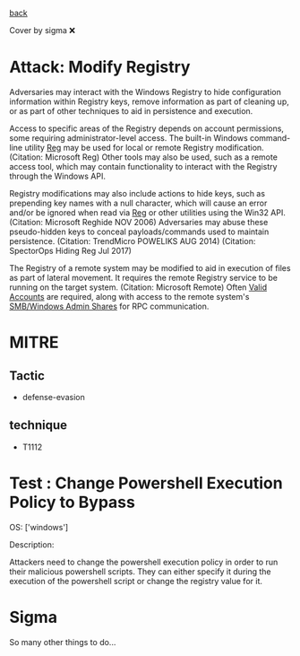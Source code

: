 [back](../index.md)

Cover by sigma :x: 

# Attack: Modify Registry

 Adversaries may interact with the Windows Registry to hide configuration information within Registry keys, remove information as part of cleaning up, or as part of other techniques to aid in persistence and execution.

Access to specific areas of the Registry depends on account permissions, some requiring administrator-level access. The built-in Windows command-line utility [Reg](https://attack.mitre.org/software/S0075) may be used for local or remote Registry modification. (Citation: Microsoft Reg) Other tools may also be used, such as a remote access tool, which may contain functionality to interact with the Registry through the Windows API.

Registry modifications may also include actions to hide keys, such as prepending key names with a null character, which will cause an error and/or be ignored when read via [Reg](https://attack.mitre.org/software/S0075) or other utilities using the Win32 API. (Citation: Microsoft Reghide NOV 2006) Adversaries may abuse these pseudo-hidden keys to conceal payloads/commands used to maintain persistence. (Citation: TrendMicro POWELIKS AUG 2014) (Citation: SpectorOps Hiding Reg Jul 2017)

The Registry of a remote system may be modified to aid in execution of files as part of lateral movement. It requires the remote Registry service to be running on the target system. (Citation: Microsoft Remote) Often [Valid Accounts](https://attack.mitre.org/techniques/T1078) are required, along with access to the remote system's [SMB/Windows Admin Shares](https://attack.mitre.org/techniques/T1021/002) for RPC communication.

# MITRE
## Tactic
  - defense-evasion

## technique
  - T1112

# Test : Change Powershell Execution Policy to Bypass

OS: ['windows']

Description:

 Attackers need to change the powershell execution policy in order to run their malicious powershell scripts.
They can either specify it during the execution of the powershell script or change the registry value for it.


# Sigma

 So many other things to do...